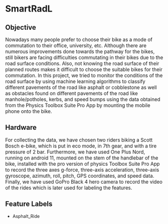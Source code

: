 # SmartRadL

## Objective

<p style = "font-family: Times New Roman"> <p style="font-size:110%;"> Nowadays many people prefer to choose their bike as a mode of commutation to their office, university, etc. Although there are numerous improvements done towards the pathway for the bikes, still bikers are facing difficulties commutating in their bikes due to the road surface conditions. Also, not knowing the road surface of their planned routes makes it difficult to choose the suitable bikes for their commutation. In this project, we tried to monitor the conditions of the road surface by using machine learning algorithms to classify different pavements of the road like asphalt or cobblestone as well as obstacles found on different pavements of the road like manhole/potholes, kerbs, and speed bumps using the data obtained from the Physics Toolbox Suite Pro App by mounting the mobile phone onto the bike.</p> </p>

## Hardware
<p style = "font-family: Times New Roman"> <p style="font-size:110%;"> For collecting the data, we have chosen two riders biking a Scott Bosch e-bike, which is put in eco mode, in 7th gear, and with a tire pressure of 2 bar. Furthermore, we have used One Plus Nord, running on android 11, mounted on the stem of the handlebar of the bike, installed with the pro version of physics Toolbox Suite Pro App to record the three axes g-force, three-axis acceleration, three-axis gyroscope, azimuth, roll, pitch, GPS coordinates, and speed data. Finally, we have used GoPro Black 4 hero camera to record the video of the rides which is later used for labeling the features.</p> </p>

## Feature Labels
* Asphalt_Ride